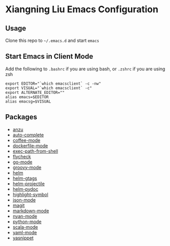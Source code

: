 # Xiangning Liu Emacs Configuration

## Usage

Clone this repo to `~/.emacs.d` and start `emacs`

## Start Emacs in Client Mode

Add the following to `.bashrc` if you are using bash, or `.zshrc` if you are using zsh

```
export EDITOR="`which emacsclient` -c -nw"
export VISUAL="`which emacsclient` -c"
export ALTERNATE_EDITOR=""
alias emacs=$EDITOR
alias emacsg=$VISUAL
```

## Packages

* [anzu](https://github.com/syohex/emacs-anzu)
* [auto-complete](https://github.com/auto-complete/auto-complete)
* [coffee-mode](https://github.com/defunkt/coffee-mode)
* [dockerfile-mode](https://github.com/spotify/dockerfile-mode)
* [exec-path-from-shell](https://github.com/purcell/exec-path-from-shell)
* [flycheck](https://github.com/flycheck/flycheck)
* [go-mode](https://github.com/dominikh/go-mode.el)
* [groovy-mode](https://github.com/Groovy-Emacs-Modes/groovy-emacs-modes)
* [helm](https://github.com/emacs-helm/helm)
* [helm-gtags](https://github.com/syohex/emacs-helm-gtags)
* [helm-projectile](https://github.com/bbatsov/helm-projectile)
* [helm-pydoc](https://github.com/syohex/emacs-helm-pydoc)
* [highlight-symbol](https://github.com/nschum/highlight-symbol.el)
* [json-mode](https://github.com/joshwnj/json-mode)
* [magit](https://github.com/magit/magit)
* [markdown-mode](https://github.com/jrblevin/markdown-mode)
* [nyan-mode](https://github.com/TeMPOraL/nyan-mode)
* [python-mode](https://github.com/jorgenschaefer/elpy)
* [scala-mode](https://github.com/ensime/emacs-scala-mode)
* [yaml-mode](https://github.com/yoshiki/yaml-mode)
* [yasnippet](https://github.com/joaotavora/yasnippet)
